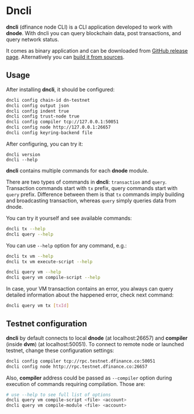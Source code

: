 # Dncli

**dncli** \(dfinance node CLI\) is a CLI application developed to work with **dnode**. With dncli you can query blockchain data, post transactions, and query network status.

It comes as binary application and can be downloaded from [GitHub release page](https://github.com/dfinance/dnode/releases). Alternatively you can [build it from sources](https://github.com/dfinance/dnode).

## Usage

After installing **dncli**, it should be configured:

```bash
dncli config chain-id dn-testnet
dncli config output json
dncli config indent true
dncli config trust-node true
dncli config compiler tcp://127.0.0.1:50051
dncli config node http://127.0.0.1:26657
dncli config keyring-backend file
```

After configuring, you can try it:

```text
dncli version
dncli --help
```

**dncli** contains multiple commands for each **dnode** module.

There are two types of commands in **dncli**: `transaction` and `query`. Transaction commands start with `tx` prefix, query commands start with `query` prefix. Difference between them is that `tx` commands imply building and broadcasting transaction, whereas `query` simply queries data from dnode.

You can try it yourself and see available commands:

```bash
dncli tx --help
dncli query --help
```

You can use `--help` option for any command, e.g.:

```bash
dncli tx vm --help
dncli tx vm execute-script --help

dncli query vm --help
dncli query vm compile-script --help
```

In case, your VM transaction contains an error, you always can query detailed information about the happened error, check next command:

```bash
dncli query vm tx [txId]
```

## Testnet configuration

**dncli** by default connects to local **dnode** \(at localhost:26657\) and **compiler** (inside **dvm**) \(at localhost:50051\). To connect to remote node or launched testnet, change these configuration settings:

```bash
dncli config compiler tcp://rpc.testnet.dfinance.co:50051
dncli config node http://rpc.testnet.dfinance.co:26657
```

Also, **compiler** address could be passed as `--compiler` option during execution of commands requiring compilation. Those are:

```bash
# use --help to see full list of options
dncli query vm compile-script <file> <account>
dncli query vm compile-module <file> <account>
```
